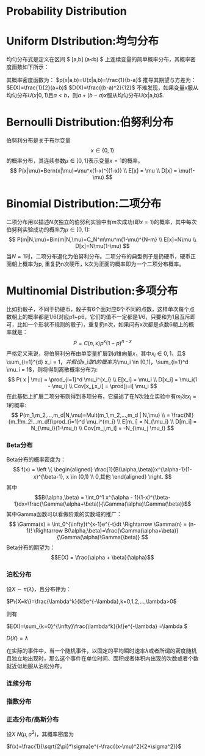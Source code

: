 # Probability Distribution


# Uniform DIstribution:均匀分布
均匀分布式是定义在区间 $ [a,b] (a<b) $ 上连续变量的简单概率分布，其概率密度函数如下所示：

其概率密度函数为：
$p(x|a,b)=U(x|a,b)=\frac{1}{b-a}$
推导其期望与方差为：
$E(X)=\frac{1}{2}(a+b)$
$D(X)=\frac{(b-a)^2}{12}$
不难发现，如果变量$x$服从均匀分布$U(x|0,1)$且$a<b$，则$a+(b-a)x$服从均匀分布U(x|a,b)$.

# Bernoulli Distribution:伯努利分布
伯努利分布是关于布尔变量 $$ x \in \{0,1\} $$ 的概率分布，其连续参数$\mu \in [0,1]$表示变量$x=1$的概率。
$$
P(x|\mu)=Bern(x|\mu)=\mu^x(1-x)^{(1-x)} \\
E[x] = \mu \\
D[x] = \mu(1-\mu)
$$

# Binomial Distribution:二项分布
二项分布用以描述$N$次独立的伯努利实验中有$m$次成功(即$x=1$)的概率，其中每次伯努利实验成功的概率为$\mu \in [0,1]$:
$$
P(m|N,\mu)=Bin(m|N,\mu)=C_N^m\mu^m(1-\mu)^{N-m} \\
E[x]=N\mu \\
D[x]=N\mu(1-\mu)
$$
当$N=1$时，二项分布退化为伯努利分布。二项分布的典型例子是扔硬币，硬币正面朝上概率为p, 重复扔n次硬币，k次为正面的概率即为一个二项分布概率。

# Multinomial Distribution:多项分布

比如扔骰子，不同于扔硬币，骰子有6个面对应6个不同的点数，这样单次每个点数朝上的概率都是1/6(对应p1~p6，它们的值不一定都是1/6，只要和为1且互斥即可，比如一个形状不规则的骰子)，重复扔n次，如果问有x次都是点数6朝上的概率就是：
$$
P = C(n,x)p^x(1-p)^{n-x}
$$
严格定义来说，将伯努利分布由单变量扩展到$d$维向量$x$，其中$x_i \in {0,1}$，且$
\sum_{i=1}^{d} x_i = 1$，并假设$x_i$取1的概率为$\mu_i \in [0,1]，\sum_{i=1}^d \mu_i = 1$，则将得到离散概率分布为:
$$
P( x | \mu) = \prod_{i=1}^d \mu_i^{x_i} \\
E[x_i] = \mu_i \\
D[x_i] = \mu_i(1 - \mu_i) \\
Cov[x_j,x_i] = \prod[j=i] \mu_i
$$
在此基础上扩展二项分布则得到多项分布，它描述了在$N$次独立实验中有$m_i$次$x_i = 1$的概率:
$$
P(m_1,m_2,...,m_d|N,\mu)=Mult(m_1,m_2,...,m_d | N,\mu) \\
= \frac{N!}{m_1!m_2!...m_d!}\prod_{i=1}^d \mu_i^{m_i} \\
E[m_i] = N_{\mu_i} \\
D[m_i] = N_{\mu_i}(1-\mu_i) \\
Cov[m_j,m_i] = -N_{\mu_j \mu_i}
$$


### Beta分布
Beta分布的概率密度为：
$$
f(x) = 
\left \{ 
\begin{aligned} 
\frac{1}{B(\alpha,\beta)}x^{\alpha-1}(1-x)^{\beta-1}, x \in (0,1) \\
0,其他
\end{aligned} 
\right. 
$$
其中$$B(\alpha,\beta) = \int_0^1 x^{\alpha - 1}(1-x)^{\beta-1}dx=\frac{\Gamma(\alpha+\beta)}{\Gamma(\alpha)\Gamma(\beta)}$$
其中Gamma函数可以看做阶乘的实数域的推广：
$$
\Gamma(x) = \int_0^{\infty}t^{x-1}e^{-t}dt \Rightarrow \Gamma(n) = (n-1)! \Rightarrow B(\alpha,\beta)=\frac{\Gamma(\alpha+\beta)}{\Gamma(\alpha)\Gamma(\beta)}
$$
Beta分布的期望为：
$$E(X) = \frac{\alpha + \beta}{\alpha}$$
### 泊松分布

设$X \sim \pi(\lambda)$，且分布律为：

$P\{X=k\}=\frac{\lambda^k}{k!}e^{-\lambda},k=0,1,2,…,\lambda>0$

则有

$E(X)=\sum_{k=0}^{\infty}\frac{\lambda^k}{k!}e^{-\lambda} =\lambda $

$D(X)=\lambda$

在实际的事件中，当一个随机事件，以固定的平均瞬时速率$\lambda$或者所谓的密度随机且独立地出现时，那么这个事件在单位时间、面积或者体积内出现的次数或者个数就近似地服从泊松分布。

### 连续分布


### 指数分布

### 正态分布/高斯分布

设$X~N(\mu,\sigma^2)$，其概率密度为

$f(x)=\frac{1}{\sqrt{2\pi}*\sigma}e^{-\frac{(x-\mu)^2}{2*\sigma^2}}$
